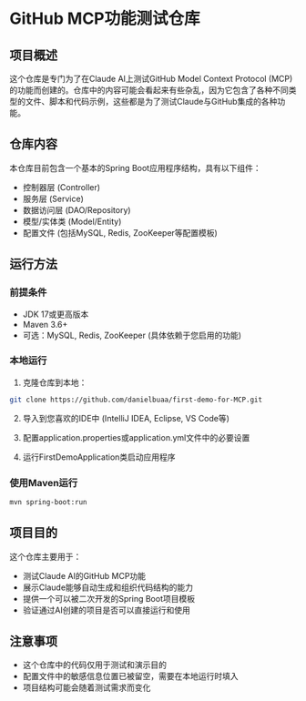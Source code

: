 # GitHub MCP功能测试仓库
## 项目概述
这个仓库是专门为了在Claude AI上测试GitHub Model Context Protocol (MCP)的功能而创建的。仓库中的内容可能会看起来有些杂乱，因为它包含了各种不同类型的文件、脚本和代码示例，这些都是为了测试Claude与GitHub集成的各种功能。

## 仓库内容
本仓库目前包含一个基本的Spring Boot应用程序结构，具有以下组件：

- 控制器层 (Controller)
- 服务层 (Service)
- 数据访问层 (DAO/Repository)
- 模型/实体类 (Model/Entity)
- 配置文件 (包括MySQL, Redis, ZooKeeper等配置模板)

## 运行方法
### 前提条件


- JDK 17或更高版本
- Maven 3.6+
- 可选：MySQL, Redis, ZooKeeper (具体依赖于您启用的功能)

### 本地运行


1. 克隆仓库到本地：
```bash
git clone https://github.com/danielbuaa/first-demo-for-MCP.git
```

2. 导入到您喜欢的IDE中 (IntelliJ IDEA, Eclipse, VS Code等)


3. 配置application.properties或application.yml文件中的必要设置


4. 运行FirstDemoApplication类启动应用程序


### 使用Maven运行

```bash
mvn spring-boot:run
```

## 项目目的
这个仓库主要用于：

- 测试Claude AI的GitHub MCP功能
- 展示Claude能够自动生成和组织代码结构的能力
- 提供一个可以被二次开发的Spring Boot项目模板
- 验证通过AI创建的项目是否可以直接运行和使用

## 注意事项

- 这个仓库中的代码仅用于测试和演示目的
- 配置文件中的敏感信息位置已被留空，需要在本地运行时填入
- 项目结构可能会随着测试需求而变化
